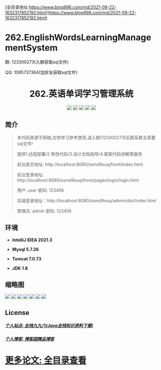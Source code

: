 [全目录地址:https://www.blog996.com/md/2021-09-22-1632317852192.html](https://www.blog996.com/md/2021-09-22-1632317852192.html)
# 262.EnglishWordsLearningManagementSystem

<p>群: 123300273(入群获取sql文件)</p>
<p>QQ: 1095737364(加好友获取sql文件)</p>

<p><h1 align="center">262.英语单词学习管理系统</h1></p>


<p align="center">
	<img src="https://img.shields.io/badge/jdk-1.8-orange.svg"/>
    <img src="https://img.shields.io/badge/spring-5.x-lightgrey.svg"/>
    <img src="https://img.shields.io/badge/springmvc-3.x-blue.svg"/>
    <img src="https://img.shields.io/badge/vue-3.x-blue.svg"/>
    <img src="https://img.shields.io/badge/mybatis-5.x-yellow.svg"/>
</p>

## 简介

> 本代码来源于网络,仅供学习参考使用,请入群(123300273)后联系群主索要sql文件!
>
> 提供1.远程部署/2.修改代码/3.设计文档指导/4.框架代码讲解等服务
>
> 前台首页地址: http://localhost:8080/ssmd9xuq/front/index.html
>
> 前台登录地址: http://localhost:8080/ssmd9xuq/front/pages/login/login.html
>
> 用户: user 密码: 123456
>
> 后端登录地址：http://localhost:8080/ssmd9xuq/admin/dist/index.html
>
> 管理员: admin   密码: 123456
>

## 环境

- <b>IntelliJ IDEA 2021.3</b>

- <b>Mysql 5.7.26</b>

- <b>Tomcat 7.0.73</b>

- <b>JDK 1.8</b>




## 缩略图

![](https://img2023.cnblogs.com/blog/588112/202307/588112-20230707140128150-2038139714.png)
![](https://img2023.cnblogs.com/blog/588112/202307/588112-20230707140132524-676040639.png)
![](https://img2023.cnblogs.com/blog/588112/202307/588112-20230707140136439-1406447503.png)
![](https://img2023.cnblogs.com/blog/588112/202307/588112-20230707140149049-238816823.png)
![](https://img2023.cnblogs.com/blog/588112/202307/588112-20230707140207880-1938029789.png)
![](https://img2023.cnblogs.com/blog/588112/202307/588112-20230707140212527-125077902.png)
![](https://img2023.cnblogs.com/blog/588112/202307/588112-20230707140216423-1630975538.png)

## License

##### [个人站点: 全栈九九六(Java全栈知识资料下载)](https://www.blog996.com/)
##### [个人博客: 博客园精品博客](https://www.cnblogs.com/yysbolg/)
# [更多论文: 全目录查看](https://www.blog996.com/md/2021-09-22-1632317852192.html)


